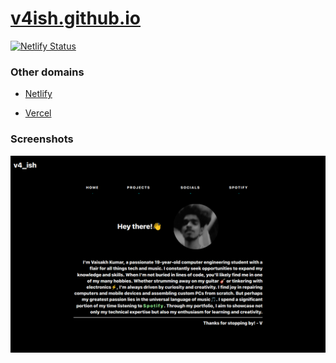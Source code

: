 # [v4ish.github.io](https://v4ish.github.io)

[![Netlify Status](https://api.netlify.com/api/v1/badges/2a1e1036-2be2-4088-bf06-3910b2a8d8b6/deploy-status)](https://app.netlify.com/sites/v4ish/deploys)

### Other domains

- [Netlify](https://v4ish.netlify.app)

- [Vercel](https://v4ish.vercel.app)

### Screenshots

[![Homepage](screenshot.png)](https://v4ish.netlify.app/)
